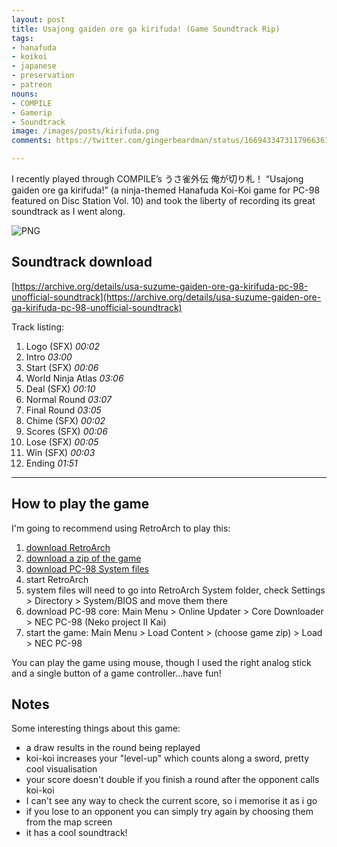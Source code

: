```yaml
---
layout: post
title: Usajong gaiden ore ga kirifuda! (Game Soundtrack Rip)
tags:
- hanafuda
- koikoi
- japanese
- preservation
- patreon
nouns:
- COMPILE
- Gamerip
- Soundtrack
image: /images/posts/kirifuda.png
comments: https://twitter.com/gingerbeardman/status/1669433473117966361

---
```


I recently played through COMPILE’s うさ雀外伝 俺が切り札！ “Usajong gaiden ore ga kirifuda!” (a ninja-themed Hanafuda Koi-Koi game for PC-98 featured on Disc Station Vol. 10) and took the liberty of recording its great soundtrack as I went along.

![PNG](https://cdn.gingerbeardman.com/images/posts/kirifuda.png#pixel "うさ雀外伝 俺が切り札！ “Usa suzume gaiden ore ga kirifuda!”")

## Soundtrack download

[https://archive.org/details/usa-suzume-gaiden-ore-ga-kirifuda-pc-98-unofficial-soundtrack](https://archive.org/details/usa-suzume-gaiden-ore-ga-kirifuda-pc-98-unofficial-soundtrack)

Track listing:

1. Logo (SFX) *00:02*
2. Intro *03:00*
3. Start (SFX) *00:06*
4. World Ninja Atlas *03:06*
5. Deal (SFX) *00:10*
6. Normal Round *03:07*
7. Final Round *03:05*
8. Chime (SFX) *00:02*
9. Scores (SFX) *00:06*
10. Lose (SFX) *00:05*
11. Win (SFX) *00:03*
12. Ending *01:51*

---- 

## How to play the game

I'm going to recommend using RetroArch to play this:
1. [download RetroArch](https://www.retroarch.com/?page=platforms)
2. [download a zip of the game](https://archive.org/download/NeoKobe-NecPc-98012017-11-17/Compile.zip/Compile%2FDisc%20Station%20Vol.%2010%2FDisc%20Station%20Vol.%2010%20%28Usajan%20Gaiden%20-%20Ore%20ga%20Kirifuda%21%29%20%5BFD%5D.zip)
3. [download PC-98 System files](https://github.com/Abdess/retroarch_system/tree/libretro/NEC%20-%20PC-98)
4. start RetroArch
5. system files will need to go into RetroArch System folder, check Settings > Directory > System/BIOS and move them there
6. download PC-98 core: Main Menu > Online Updater > Core Downloader > NEC PC-98 (Neko project II Kai)
7. start the game: Main Menu > Load Content > (choose game zip) > Load > NEC PC-98

You can play the game using mouse, though I used the right analog stick and a single button of a game controller...have fun!

## Notes

Some interesting things about this game:
- a draw results in the round being replayed
- koi-koi increases your "level-up" which counts along a sword, pretty cool visualisation
- your score doesn't double if you finish a round after the opponent calls koi-koi
- I can't see any way to check the current score, so i memorise it as i go
- if you lose to an opponent you can simply try again by choosing them from the map screen
- it has a cool soundtrack!
